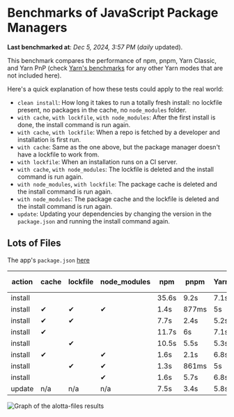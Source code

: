 # Benchmarks of JavaScript Package Managers

**Last benchmarked at**: _Dec 5, 2024, 3:57 PM_ (_daily_ updated).

This benchmark compares the performance of npm, pnpm, Yarn Classic, and Yarn PnP (check [Yarn's benchmarks](https://yarnpkg.com/benchmarks) for any other Yarn modes that are not included here).

Here's a quick explanation of how these tests could apply to the real world:

- `clean install`: How long it takes to run a totally fresh install: no lockfile present, no packages in the cache, no `node_modules` folder.
- `with cache`, `with lockfile`, `with node_modules`: After the first install is done, the install command is run again.
- `with cache`, `with lockfile`: When a repo is fetched by a developer and installation is first run.
- `with cache`: Same as the one above, but the package manager doesn't have a lockfile to work from.
- `with lockfile`: When an installation runs on a CI server.
- `with cache`, `with node_modules`: The lockfile is deleted and the install command is run again.
- `with node_modules`, `with lockfile`: The package cache is deleted and the install command is run again.
- `with node_modules`: The package cache and the lockfile is deleted and the install command is run again.
- `update`: Updating your dependencies by changing the version in the `package.json` and running the install command again.

## Lots of Files

The app's `package.json` [here](https://github.com/pnpm/pnpm.io/blob/main/benchmarks/fixtures/alotta-files/package.json)

| action  | cache | lockfile | node_modules| npm | pnpm | Yarn | Yarn PnP |
| ---     | ---   | ---      | ---         | --- | ---  | ---  | ---      |
| install |       |          |             | 35.6s | 9.2s | 7.1s | 3.5s |
| install | ✔     | ✔        | ✔           | 1.4s | 877ms | 5s | n/a |
| install | ✔     | ✔        |             | 7.7s | 2.4s | 5.2s | 1.3s |
| install | ✔     |          |             | 11.7s | 6s | 7.1s | 2.9s |
| install |       | ✔        |             | 10.5s | 5.5s | 5.3s | 1.3s |
| install | ✔     |          | ✔           | 1.6s | 2.1s | 6.8s | n/a |
| install |       | ✔        | ✔           | 1.3s | 861ms | 5s | n/a |
| install |       |          | ✔           | 1.6s | 5.7s | 6.8s | n/a |
| update  | n/a | n/a | n/a | 7.5s | 3.4s | 5.8s | 3s |

<img alt="Graph of the alotta-files results" src="/img/benchmarks/alotta-files.svg" />